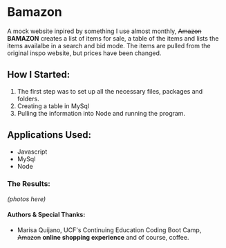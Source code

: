 # Bamazon

A mock website inpired by something I use almost monthly, ~~Amazon~~ **BAMAZON** creates a list of items for sale, a table of the items and lists the items availalbe in a search and bid mode. The items are pulled from the original inspo website, but prices have been changed. 


## How I Started:

1. The first step was to set up all the necessary files, packages and folders. 
2. Creating a table in MySql
3. Pulling the information into Node and running the program.

## Applications Used:

* Javascript
* MySql
* Node

### The Results:

_(photos here)_


#### Authors & Special Thanks:

* Marisa Quijano, UCF's Continuing Education Coding Boot Camp, ~~Amazon~~ **online shopping experience** and of course, coffee. 

